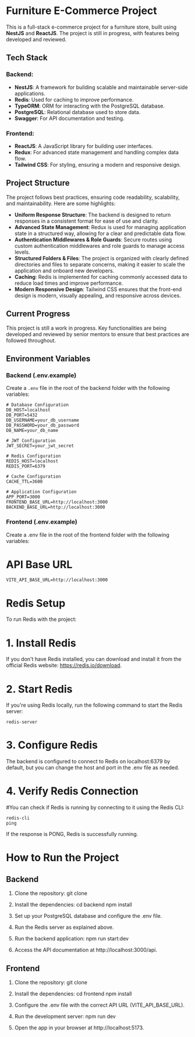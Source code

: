 # Furniture E-Commerce Project

This is a full-stack e-commerce project for a furniture store, built using **NestJS** and **ReactJS**. The project is still in progress, with features being developed and reviewed.

## Tech Stack

### Backend:
- **NestJS**: A framework for building scalable and maintainable server-side applications.
- **Redis**: Used for caching to improve performance.
- **TypeORM**: ORM for interacting with the PostgreSQL database.
- **PostgreSQL**: Relational database used to store data.
- **Swagger**: For API documentation and testing.
  
### Frontend:
- **ReactJS**: A JavaScript library for building user interfaces.
- **Redux**: For advanced state management and handling complex data flow.
- **Tailwind CSS**: For styling, ensuring a modern and responsive design.

## Project Structure

The project follows best practices, ensuring code readability, scalability, and maintainability. Here are some highlights:

- **Uniform Response Structure**: The backend is designed to return responses in a consistent format for ease of use and clarity.
- **Advanced State Management**: Redux is used for managing application state in a structured way, allowing for a clear and predictable data flow.
- **Authentication Middlewares & Role Guards**: Secure routes using custom authentication middlewares and role guards to manage access levels.
- **Structured Folders & Files**: The project is organized with clearly defined directories and files to separate concerns, making it easier to scale the application and onboard new developers.
- **Caching**: Redis is implemented for caching commonly accessed data to reduce load times and improve performance.
- **Modern Responsive Design**: Tailwind CSS ensures that the front-end design is modern, visually appealing, and responsive across devices.

## Current Progress

This project is still a work in progress. Key functionalities are being developed and reviewed by senior mentors to ensure that best practices are followed throughout.

## Environment Variables

### Backend (.env.example)

Create a `.env` file in the root of the backend folder with the following variables:

```env
# Database Configuration
DB_HOST=localhost
DB_PORT=5432
DB_USERNAME=your_db_username
DB_PASSWORD=your_db_password
DB_NAME=your_db_name

# JWT Configuration
JWT_SECRET=your_jwt_secret

# Redis Configuration
REDIS_HOST=localhost
REDIS_PORT=6379

# Cache Configuration
CACHE_TTL=3600

# Application Configuration
APP_PORT=3000
FRONTEND_BASE_URL=http://localhost:3000
BACKEND_BASE_URL=http://localhost:3000
```

### Frontend (.env.example)

 Create a .env file in the root of the frontend folder with the following variables:

# API Base URL
```env
VITE_API_BASE_URL=http://localhost:3000
```

# Redis Setup
To run Redis with the project:

# 1. Install Redis
 If you don't have Redis installed, you can download and install it from the official Redis website: https://redis.io/download.

# 2. Start Redis
 If you're using Redis locally, run the following command to start the Redis server:
```
redis-server
```
# 3. Configure Redis
 The backend is configured to connect to Redis on localhost:6379 by default, but you can change the host and port in the .env file as needed.

# 4. Verify Redis Connection
#You can check if Redis is running by connecting to it using the Redis CLI:
```
redis-cli
ping
```
 If the response is PONG, Redis is successfully running.


# How to Run the Project

## Backend

 1. Clone the repository:
git clone [<repo-url>](https://github.com/HawraaYounes/furniro-ecommerce)

 2. Install the dependencies:
cd backend
npm install

 3. Set up your PostgreSQL database and configure the .env file.

 4. Run the Redis server as explained above.

 5. Run the backend application:
npm run start:dev

 6. Access the API documentation at http://localhost:3000/api.

## Frontend

 1. Clone the repository:
git clone [<repo-url>](https://github.com/HawraaYounes/furniro-ecommerce)

 2. Install the dependencies:
cd frontend
npm install

 3. Configure the .env file with the correct API URL (VITE_API_BASE_URL).

 4. Run the development server:
npm run dev

 5. Open the app in your browser at http://localhost:5173.
